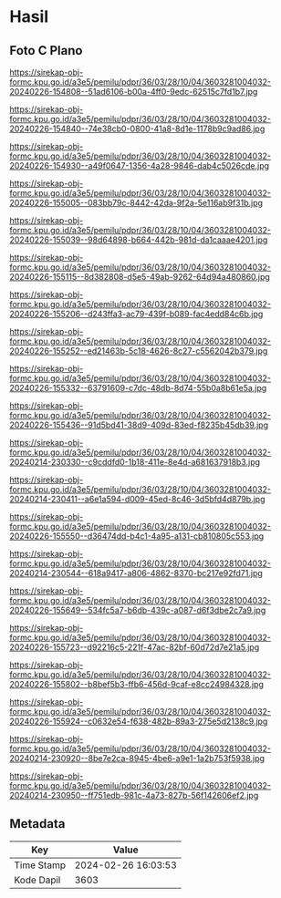 # Hasil

## Foto C Plano

https://sirekap-obj-formc.kpu.go.id/a3e5/pemilu/pdpr/36/03/28/10/04/3603281004032-20240226-154808--51ad6106-b00a-4ff0-9edc-62515c7fd1b7.jpg

https://sirekap-obj-formc.kpu.go.id/a3e5/pemilu/pdpr/36/03/28/10/04/3603281004032-20240226-154840--74e38cb0-0800-41a8-8d1e-1178b9c9ad86.jpg

https://sirekap-obj-formc.kpu.go.id/a3e5/pemilu/pdpr/36/03/28/10/04/3603281004032-20240226-154930--a49f0647-1356-4a28-9846-dab4c5026cde.jpg

https://sirekap-obj-formc.kpu.go.id/a3e5/pemilu/pdpr/36/03/28/10/04/3603281004032-20240226-155005--083bb79c-8442-42da-9f2a-5e116ab9f31b.jpg

https://sirekap-obj-formc.kpu.go.id/a3e5/pemilu/pdpr/36/03/28/10/04/3603281004032-20240226-155039--98d64898-b664-442b-981d-da1caaae4201.jpg

https://sirekap-obj-formc.kpu.go.id/a3e5/pemilu/pdpr/36/03/28/10/04/3603281004032-20240226-155115--8d382808-d5e5-49ab-9262-64d94a480860.jpg

https://sirekap-obj-formc.kpu.go.id/a3e5/pemilu/pdpr/36/03/28/10/04/3603281004032-20240226-155206--d243ffa3-ac79-439f-b089-fac4edd84c6b.jpg

https://sirekap-obj-formc.kpu.go.id/a3e5/pemilu/pdpr/36/03/28/10/04/3603281004032-20240226-155252--ed21463b-5c18-4626-8c27-c5562042b379.jpg

https://sirekap-obj-formc.kpu.go.id/a3e5/pemilu/pdpr/36/03/28/10/04/3603281004032-20240226-155332--63791609-c7dc-48db-8d74-55b0a8b61e5a.jpg

https://sirekap-obj-formc.kpu.go.id/a3e5/pemilu/pdpr/36/03/28/10/04/3603281004032-20240226-155436--91d5bd41-38d9-409d-83ed-f8235b45db39.jpg

https://sirekap-obj-formc.kpu.go.id/a3e5/pemilu/pdpr/36/03/28/10/04/3603281004032-20240214-230330--c9cddfd0-1b18-411e-8e4d-a681637918b3.jpg

https://sirekap-obj-formc.kpu.go.id/a3e5/pemilu/pdpr/36/03/28/10/04/3603281004032-20240214-230411--a6e1a594-d009-45ed-8c46-3d5bfd4d879b.jpg

https://sirekap-obj-formc.kpu.go.id/a3e5/pemilu/pdpr/36/03/28/10/04/3603281004032-20240226-155550--d36474dd-b4c1-4a95-a131-cb810805c553.jpg

https://sirekap-obj-formc.kpu.go.id/a3e5/pemilu/pdpr/36/03/28/10/04/3603281004032-20240214-230544--618a9417-a806-4862-8370-bc217e92fd71.jpg

https://sirekap-obj-formc.kpu.go.id/a3e5/pemilu/pdpr/36/03/28/10/04/3603281004032-20240226-155649--534fc5a7-b6db-439c-a087-d6f3dbe2c7a9.jpg

https://sirekap-obj-formc.kpu.go.id/a3e5/pemilu/pdpr/36/03/28/10/04/3603281004032-20240226-155723--d92216c5-221f-47ac-82bf-60d72d7e21a5.jpg

https://sirekap-obj-formc.kpu.go.id/a3e5/pemilu/pdpr/36/03/28/10/04/3603281004032-20240226-155802--b8bef5b3-ffb6-456d-9caf-e8cc24984328.jpg

https://sirekap-obj-formc.kpu.go.id/a3e5/pemilu/pdpr/36/03/28/10/04/3603281004032-20240226-155924--c0632e54-f638-482b-89a3-275e5d2138c9.jpg

https://sirekap-obj-formc.kpu.go.id/a3e5/pemilu/pdpr/36/03/28/10/04/3603281004032-20240214-230920--8be7e2ca-8945-4be6-a9e1-1a2b753f5938.jpg

https://sirekap-obj-formc.kpu.go.id/a3e5/pemilu/pdpr/36/03/28/10/04/3603281004032-20240214-230950--ff751edb-981c-4a73-827b-56f142606ef2.jpg


## Metadata

| Key        | Value               |
| ---------- | ------------------- |
| Time Stamp | 2024-02-26 16:03:53 |
| Kode Dapil | 3603                |



